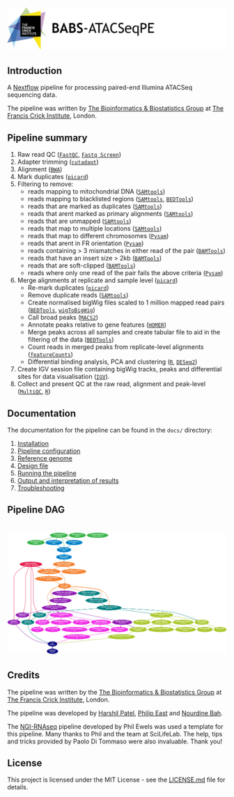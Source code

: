 
# ![BABS-ATACSeqPE](https://raw.githubusercontent.com/crickbabs/BABS-ATACSeqPE/master/docs/images/BABS-ATACSeqPE_logo.png)

## Introduction

A [Nextflow](https://www.nextflow.io/) pipeline for processing paired-end Illumina ATACSeq sequencing data.

The pipeline was written by [The Bioinformatics & Biostatistics Group](https://www.crick.ac.uk/research/science-technology-platforms/bioinformatics-and-biostatistics/) at [The Francis Crick Institute](https://www.crick.ac.uk/), London.

## Pipeline summary

1. Raw read QC ([`FastQC`](https://www.bioinformatics.babraham.ac.uk/projects/fastqc/), [`Fastq Screen`](https://www.bioinformatics.babraham.ac.uk/projects/fastq_screen/))
2. Adapter trimming ([`cutadapt`](http://cutadapt.readthedocs.io/en/stable/installation.html))
3. Alignment ([`BWA`](https://sourceforge.net/projects/bio-bwa/files/))
4. Mark duplicates ([`picard`](https://broadinstitute.github.io/picard/))
5. Filtering to remove:
    * reads mapping to mitochondrial DNA ([`SAMtools`](https://sourceforge.net/projects/samtools/files/samtools/))
    * reads mapping to blacklisted regions ([`SAMtools`](https://sourceforge.net/projects/samtools/files/samtools/), [`BEDTools`](https://github.com/arq5x/bedtools2/))
    * reads that are marked as duplicates ([`SAMtools`](https://sourceforge.net/projects/samtools/files/samtools/))
    * reads that arent marked as primary alignments ([`SAMtools`](https://sourceforge.net/projects/samtools/files/samtools/))
    * reads that are unmapped ([`SAMtools`](https://sourceforge.net/projects/samtools/files/samtools/))
    * reads that map to multiple locations ([`SAMtools`](https://sourceforge.net/projects/samtools/files/samtools/))
    * reads that map to different chromosomes ([`Pysam`](http://pysam.readthedocs.io/en/latest/installation.html))
    * reads that arent in FR orientation ([`Pysam`](http://pysam.readthedocs.io/en/latest/installation.html))
    * reads containing > 3 mismatches in either read of the pair ([`BAMTools`](https://github.com/pezmaster31/bamtools))
    * reads that have an insert size > 2kb ([`BAMTools`](https://github.com/pezmaster31/bamtools))
    * reads that are soft-clipped ([`BAMTools`](https://github.com/pezmaster31/bamtools))
    * reads where only one read of the pair fails the above criteria ([`Pysam`](http://pysam.readthedocs.io/en/latest/installation.html))
6. Merge alignments at replicate and sample level ([`picard`](https://broadinstitute.github.io/picard/))
    * Re-mark duplicates ([`picard`](https://broadinstitute.github.io/picard/))
    * Remove duplicate reads ([`SAMtools`](https://sourceforge.net/projects/samtools/files/samtools/))
    * Create normalised bigWig files scaled to 1 million mapped read pairs ([`BEDTools`](https://github.com/arq5x/bedtools2/), [`wigToBigWig`](http://hgdownload.soe.ucsc.edu/admin/exe/))
    * Call broad peaks ([`MACS2`](https://github.com/taoliu/MACS))
    * Annotate peaks relative to gene features ([`HOMER`](http://homer.ucsd.edu/homer/download.html))
    * Merge peaks across all samples and create tabular file to aid in the filtering of the data ([`BEDTools`](https://github.com/arq5x/bedtools2/))
    * Count reads in merged peaks from replicate-level alignments ([`featureCounts`](http://bioinf.wehi.edu.au/featureCounts/))
    * Differential binding analysis, PCA and clustering ([`R`](https://www.r-project.org/), [`DESeq2`](https://bioconductor.org/packages/release/bioc/html/DESeq2.html))
7. Create IGV session file containing bigWig tracks, peaks and differential sites for data visualisation ([`IGV`](https://software.broadinstitute.org/software/igv/)).
8. Collect and present QC at the raw read, alignment and peak-level ([`MultiQC`](http://multiqc.info/), [`R`](https://www.r-project.org/))

## Documentation

The documentation for the pipeline can be found in the `docs/` directory:

1. [Installation](docs/install.md)
2. [Pipeline configuration](docs/config.md)
3. [Reference genome](docs/genome.md)
4. [Design file](docs/design.md)
5. [Running the pipeline](docs/usage.md)
6. [Output and interpretation of results](docs/output.md)
7. [Troubleshooting](docs/troubleshooting.md)

## Pipeline DAG

# ![BABS-ATACSeqPE directed acyclic graph](https://raw.githubusercontent.com/crickbabs/BABS-ATACSeqPE/master/docs/images/BABS-ATACSeqPE_dag.png)

## Credits

The pipeline was written by the [The Bioinformatics & Biostatistics Group](https://www.crick.ac.uk/research/science-technology-platforms/bioinformatics-and-biostatistics/) at [The Francis Crick Institute](https://www.crick.ac.uk/), London.

The pipeline was developed by [Harshil Patel](mailto:harshil.patel@crick.ac.uk), [Philip East](mailto:philip.east@crick.ac.uk) and [Nourdine Bah](mailto:nourdine.bah@crick.ac.uk).

The [NGI-RNAseq](https://github.com/SciLifeLab/NGI-RNAseq) pipeline developed by Phil Ewels was used a template for this pipeline. Many thanks to Phil and the team at SciLifeLab. The help, tips and tricks provided by Paolo Di Tommaso were also invaluable. Thank you!

## License

This project is licensed under the MIT License - see the [LICENSE.md](LICENSE.md) file for details.
